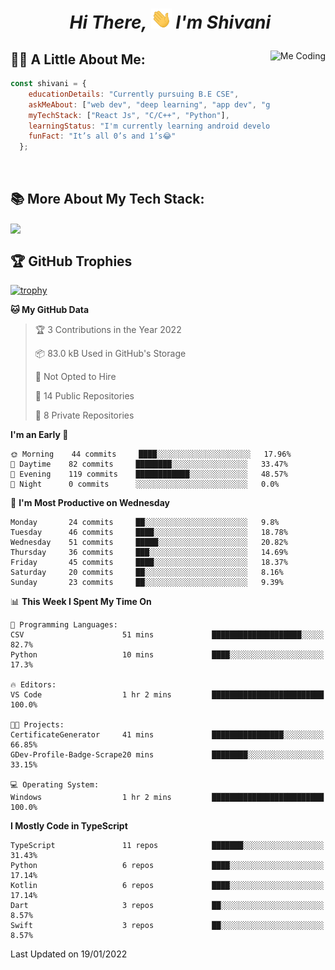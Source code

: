 # <p align="center">️ _Hi There, <img src="https://raw.githubusercontent.com/SanjayDevTech/SanjayDevTech/master/assets/wave.gif" alt="waving hand" width="33px"> I'm Shivani_</p>

<img align="right" alt="Me Coding" height="200" src="https://media.giphy.com/media/L1R1tvI9svkIWwpVYr/giphy.gif">

## 👩‍💻 **A Little About Me:**
```jsx
const shivani = {
    educationDetails: "Currently pursuing B.E CSE",
    askMeAbout: ["web dev", "deep learning", "app dev", "gardening"],
    myTechStack: ["React Js", "C/C++", "Python"],
    learningStatus: "I'm currently learning android development",
    funFact: "It’s all 0’s and 1’s😂"
  };
```

<br/>

## 📚 **More About My Tech Stack:**

   <img align="center" src="https://github-readme-stats.vercel.app/api/top-langs/?username=shivu-srk&layout=compact&theme=vue-dark"/>
   <br/>
   
## 🏆 GitHub Trophies

[![trophy](https://github-profile-trophy.vercel.app/?username=shivu-srk&theme=nord&column=7)](https://github.com/ryo-ma/github-profile-trophy)

<!--START_SECTION:waka-->
**🐱 My GitHub Data** 

> 🏆 3 Contributions in the Year 2022
 > 
> 📦 83.0 kB Used in GitHub's Storage 
 > 
> 🚫 Not Opted to Hire
 > 
> 📜 14 Public Repositories 
 > 
> 🔑 8 Private Repositories  
 > 
**I'm an Early 🐤** 

```text
🌞 Morning    44 commits     ████░░░░░░░░░░░░░░░░░░░░░   17.96% 
🌆 Daytime    82 commits     ████████░░░░░░░░░░░░░░░░░   33.47% 
🌃 Evening    119 commits    ████████████░░░░░░░░░░░░░   48.57% 
🌙 Night      0 commits      ░░░░░░░░░░░░░░░░░░░░░░░░░   0.0%

```
📅 **I'm Most Productive on Wednesday** 

```text
Monday       24 commits     ██░░░░░░░░░░░░░░░░░░░░░░░   9.8% 
Tuesday      46 commits     ████░░░░░░░░░░░░░░░░░░░░░   18.78% 
Wednesday    51 commits     █████░░░░░░░░░░░░░░░░░░░░   20.82% 
Thursday     36 commits     ███░░░░░░░░░░░░░░░░░░░░░░   14.69% 
Friday       45 commits     ████░░░░░░░░░░░░░░░░░░░░░   18.37% 
Saturday     20 commits     ██░░░░░░░░░░░░░░░░░░░░░░░   8.16% 
Sunday       23 commits     ██░░░░░░░░░░░░░░░░░░░░░░░   9.39%

```


📊 **This Week I Spent My Time On** 

```text
💬 Programming Languages: 
CSV                      51 mins             ████████████████████░░░░░   82.7% 
Python                   10 mins             ████░░░░░░░░░░░░░░░░░░░░░   17.3%

🔥 Editors: 
VS Code                  1 hr 2 mins         █████████████████████████   100.0%

🐱‍💻 Projects: 
CertificateGenerator     41 mins             ████████████████░░░░░░░░░   66.85% 
GDev-Profile-Badge-Scrape20 mins             ████████░░░░░░░░░░░░░░░░░   33.15%

💻 Operating System: 
Windows                  1 hr 2 mins         █████████████████████████   100.0%

```

**I Mostly Code in TypeScript** 

```text
TypeScript               11 repos            ███████░░░░░░░░░░░░░░░░░░   31.43% 
Python                   6 repos             ████░░░░░░░░░░░░░░░░░░░░░   17.14% 
Kotlin                   6 repos             ████░░░░░░░░░░░░░░░░░░░░░   17.14% 
Dart                     3 repos             ██░░░░░░░░░░░░░░░░░░░░░░░   8.57% 
Swift                    3 repos             ██░░░░░░░░░░░░░░░░░░░░░░░   8.57%

```



 Last Updated on 19/01/2022
<!--END_SECTION:waka-->
